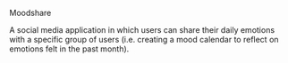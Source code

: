 Moodshare

A social media application in which users can share their daily emotions with a specific group of users (i.e. creating a mood calendar to reflect on emotions felt in the past month).
